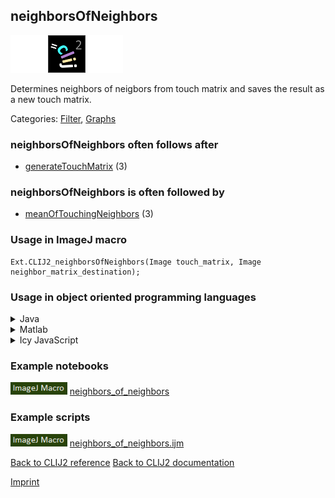 ## neighborsOfNeighbors
<img src="images/mini_empty_logo.png"/><img src="images/mini_clij2_logo.png"/><img src="images/mini_empty_logo.png"/>

Determines neighbors of neigbors from touch matrix and saves the result as a new touch matrix.

Categories: [Filter](https://clij.github.io/clij2-docs/reference__filter), [Graphs](https://clij.github.io/clij2-docs/reference__graph)

### neighborsOfNeighbors often follows after
* <a href="reference_generateTouchMatrix">generateTouchMatrix</a> (3)


### neighborsOfNeighbors is often followed by
* <a href="reference_meanOfTouchingNeighbors">meanOfTouchingNeighbors</a> (3)


### Usage in ImageJ macro
```
Ext.CLIJ2_neighborsOfNeighbors(Image touch_matrix, Image neighbor_matrix_destination);
```


### Usage in object oriented programming languages



<details>

<summary>
Java
</summary>
<pre class="highlight">// init CLIJ and GPU
import net.haesleinhuepf.clij2.CLIJ2;
import net.haesleinhuepf.clij.clearcl.ClearCLBuffer;
CLIJ2 clij2 = CLIJ2.getInstance();

// get input parameters
ClearCLBuffer touch_matrix = clij2.push(touch_matrixImagePlus);
neighbor_matrix_destination = clij2.create(touch_matrix);
</pre>

<pre class="highlight">
// Execute operation on GPU
clij2.neighborsOfNeighbors(touch_matrix, neighbor_matrix_destination);
</pre>

<pre class="highlight">
// show result
neighbor_matrix_destinationImagePlus = clij2.pull(neighbor_matrix_destination);
neighbor_matrix_destinationImagePlus.show();

// cleanup memory on GPU
clij2.release(touch_matrix);
clij2.release(neighbor_matrix_destination);
</pre>

</details>



<details>

<summary>
Matlab
</summary>
<pre class="highlight">% init CLIJ and GPU
clij2 = init_clatlab();

% get input parameters
touch_matrix = clij2.pushMat(touch_matrix_matrix);
neighbor_matrix_destination = clij2.create(touch_matrix);
</pre>

<pre class="highlight">
% Execute operation on GPU
clij2.neighborsOfNeighbors(touch_matrix, neighbor_matrix_destination);
</pre>

<pre class="highlight">
% show result
neighbor_matrix_destination = clij2.pullMat(neighbor_matrix_destination)

% cleanup memory on GPU
clij2.release(touch_matrix);
clij2.release(neighbor_matrix_destination);
</pre>

</details>



<details>

<summary>
Icy JavaScript
</summary>
<pre class="highlight">// init CLIJ and GPU
importClass(net.haesleinhuepf.clicy.CLICY);
importClass(Packages.icy.main.Icy);

clij2 = CLICY.getInstance();

// get input parameters
touch_matrix_sequence = getSequence();
touch_matrix = clij2.pushSequence(touch_matrix_sequence);
neighbor_matrix_destination = clij2.create(touch_matrix);
</pre>

<pre class="highlight">
// Execute operation on GPU
clij2.neighborsOfNeighbors(touch_matrix, neighbor_matrix_destination);
</pre>

<pre class="highlight">
// show result
neighbor_matrix_destination_sequence = clij2.pullSequence(neighbor_matrix_destination)
Icy.addSequence(neighbor_matrix_destination_sequence);
// cleanup memory on GPU
clij2.release(touch_matrix);
clij2.release(neighbor_matrix_destination);
</pre>

</details>





### Example notebooks
<a href="https://clij.github.io/clij2-docs/md/neighbors_of_neighbors"><img src="images/language_macro.png" height="20"/></a> [neighbors_of_neighbors](https://clij.github.io/clij2-docs/md/neighbors_of_neighbors)  




### Example scripts
<a href="https://github.com/clij/clij2-docs/blob/master/src/main/macro/neighbors_of_neighbors.ijm"><img src="images/language_macro.png" height="20"/></a> [neighbors_of_neighbors.ijm](https://github.com/clij/clij2-docs/blob/master/src/main/macro/neighbors_of_neighbors.ijm)  


[Back to CLIJ2 reference](https://clij.github.io/clij2-docs/reference)
[Back to CLIJ2 documentation](https://clij.github.io/clij2-docs)

[Imprint](https://clij.github.io/imprint)
